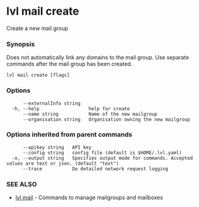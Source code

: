 # lvl mail create

Create a new mail group

### Synopsis

Does not automatically link any domains to the mail group. Use separate commands after the mail group has been created.

```
lvl mail create [flags]
```

### Options

```
      --externalInfo string   
  -h, --help                  help for create
      --name string           Name of the new mailgroup
      --organisation string   Organisation owning the new mailgroup
```

### Options inherited from parent commands

```
      --apikey string   API key
      --config string   config file (default is $HOME/.lvl.yaml)
  -o, --output string   Specifies output mode for commands. Accepted values are text or json. (default "text")
      --trace           Do detailed network request logging
```

### SEE ALSO

* [lvl mail](lvl_mail.md)	 - Commands to manage mailgroups and mailboxes

